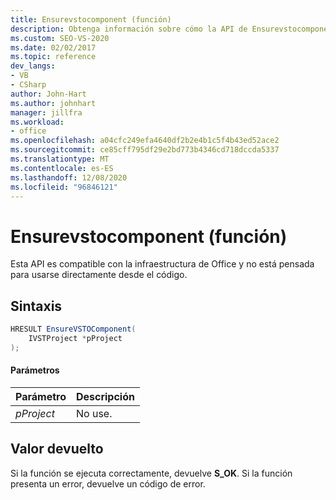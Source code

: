 ```yaml
---
title: Ensurevstocomponent (función)
description: Obtenga información sobre cómo la API de Ensurevstocomponent (es compatible con la infraestructura de Office y no está diseñada para usarse directamente desde el código.
ms.custom: SEO-VS-2020
ms.date: 02/02/2017
ms.topic: reference
dev_langs:
- VB
- CSharp
author: John-Hart
ms.author: johnhart
manager: jillfra
ms.workload:
- office
ms.openlocfilehash: a04cfc249efa4640df2b2e4b1c5f4b43ed52ace2
ms.sourcegitcommit: ce85cff795df29e2bd773b4346cd718dccda5337
ms.translationtype: MT
ms.contentlocale: es-ES
ms.lasthandoff: 12/08/2020
ms.locfileid: "96846121"
---
```

# <a name="ensurevstocomponent-function"></a>Ensurevstocomponent (función)
  Esta API es compatible con la infraestructura de Office y no está pensada para usarse directamente desde el código.

## <a name="syntax"></a>Sintaxis

```csharp
HRESULT EnsureVSTOComponent(
    IVSTProject *pProject
);
```

#### <a name="parameters"></a>Parámetros

|Parámetro|Descripción|
|---------------|-----------------|
|*pProject*|No use.|

## <a name="return-value"></a>Valor devuelto
 Si la función se ejecuta correctamente, devuelve **S_OK**. Si la función presenta un error, devuelve un código de error.
